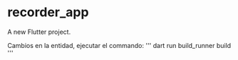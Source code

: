 # recorder_app

A new Flutter project.


Cambios en la entidad, ejecutar el commando:
'''
dart run build_runner build
'''